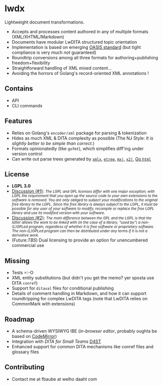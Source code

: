 # lwdx
Lightweight document transformations.
* Accepts and processes content authored in any of multiple formats (XML/XHTML/Markdown)
* Documents have modular LwDITA structured topic orientation  
* Implementation is based on emerging [OASIS standard](https://github.com/oasis-open/dita-lightweight) (but tight compliance is very much _not_ guaranteed) 
* Roundtrip conversions among all three formats for authoring+publishing freedom+flexibility 
* Straightforward handling of XML mixed content... 
* Avoiding the horrors of Golang's record-oriented XML annotations !
## Contains 
* API
* CLI commands 
## Features
* Relies on Golang's `encoder/xml` package for parsing & tokenization
* Hides as much XML & DITA complexity as possible (The NJ Style: _It is slightly better to be simple than correct._)
* Formats opinionatedly (like `gofmt`), which simplifies diff'ing under version control 
* Can write out parse trees generated by [`xmlx`](https://github.com/jteeuwen/go-pkg-xmlx), [`etree`](https://github.com/beevik/etree), [`mxj`](https://github.com/clbanning/mxj), [`x2j`](https://github.com/clbanning/mxj/tree/master/x2j), [Go `html`](https://godoc.org/golang.org/x/net/html)
## License
* __LGPL 3.0__
* [Discussion (#1)](https://www.whitesourcesoftware.com/whitesource-blog/top-10-gpl-questions-answered/): <i><small>The LGPL and GPL licenses differ with one major exception; with LGPL the requirement that you open up the source code to your own extensions to the software is removed. You are only obliged to subject your modifications to the original free library to the LGPL. Since the free library is always subject to the LGPL, it must be possible for any user of your software to modify, recompile or replace the free LGPL library and use its modified version with your software.</small></i>
* [Discussion (#2)](https://en.wikipedia.org/wiki/GNU_Lesser_General_Public_License): <i><small>The main difference between the GPL and the LGPL is that the latter allows the work to be linked with (in the case of a library, "used by") a  non-(L)GPLed program, regardless of whether it is free software or proprietary software. The non-(L)GPLed program can then be distributed under any terms if it is not a derivative work.</small></i>
* (Future:_TBS_) Dual licensing to provide an option for unencumbered commercial use 
## Missing
* Tests =:-O 
* XML entity substitutions (but didn't you get the memo? yer sposta use DITA `conref`)
* Support for `ditaval` files for conditional publishing 
* Details of comment handling in Markdown, and how it can support roundtripping for complex LwDITA tags (note that LwDITA relies on CommonMark with extensions) 
## Roadmap 
* A schema-driven WYSIWYG IBE (_in-browser editor_, probably oughta be based on [CodeMirror](https://codemirror.net/demo/xmlcomplete.html)) 
* Integration with _DITA for Small Teams_ [D4ST](http://www.dita-for-small-teams.org/)
* Enhanced support for common DITA mechanisms like conref files and glossary files 
## Contributing
* Contact me at fbaube at welho daaht com 

